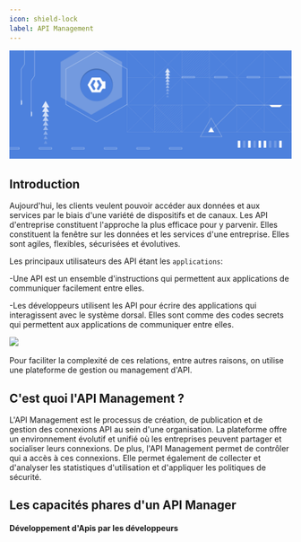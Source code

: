 ```yaml
---
icon: shield-lock
label: API Management
---
```


![](static/img/banner.png)

## Introduction

Aujourd'hui, les clients veulent pouvoir accéder aux données et aux services par le biais d'une variété de dispositifs et de canaux. Les API d'entreprise constituent l'approche la plus efficace pour y parvenir. Elles constituent la fenêtre sur les données et les services d'une entreprise. Elles sont agiles, flexibles, sécurisées et évolutives.

Les principaux utilisateurs des API étant les `applications`:

-Une API est un ensemble d'instructions qui permettent aux applications de communiquer facilement entre elles.

-Les développeurs utilisent les API pour écrire des applications qui interagissent avec le système dorsal. Elles sont comme des codes secrets qui permettent aux applications de communiquer entre elles.

![](/static/img/apim_anim.gif)

Pour faciliter la complexité de ces relations, entre autres raisons, on utilise une plateforme de gestion ou management d'API.

## C'est quoi l'API Management ?

L'API Management est le processus de création, de publication et de gestion des connexions API au sein d'une organisation. La plateforme offre un environnement évolutif et unifié où les entreprises peuvent partager et socialiser leurs connexions. De plus, l'API Management permet de contrôler qui a accès à ces connexions. Elle permet également de collecter et d'analyser les statistiques d'utilisation et d'appliquer les politiques de sécurité.

## Les capacités phares d'un API Manager

#### Développement d'Apis par les développeurs

